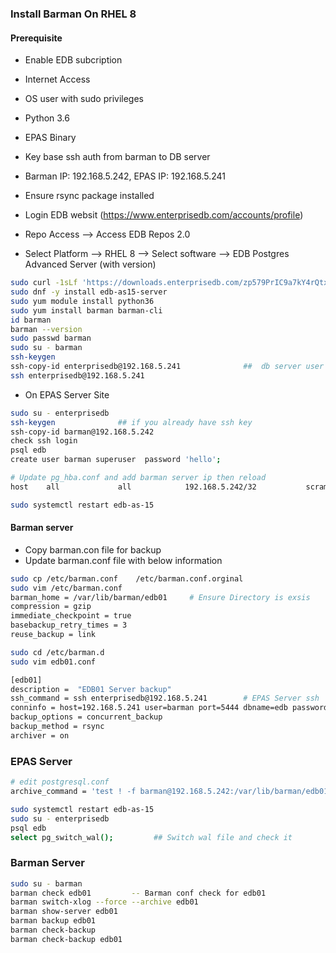 ### Install Barman On RHEL 8

#### Prerequisite
- Enable EDB subcription
- Internet Access 
- OS user with sudo privileges
- Python 3.6
- EPAS Binary 
- Key base ssh auth from barman to DB server
- Barman IP: 192.168.5.242, EPAS IP: 192.168.5.241
- Ensure rsync package installed 


- Login EDB websit (https://www.enterprisedb.com/accounts/profile) 
- Repo Access --> Access EDB Repos 2.0 
- Select Platform --> RHEL 8 --> Select software --> EDB Postgres Advanced Server (with version)
```sh
sudo curl -1sLf 'https://downloads.enterprisedb.com/zp579PrIC9a7kY4rQtxX63HAaXHtzeCA/enterprise/setup.rpm.sh' | sudo -E bash
sudo dnf -y install edb-as15-server
sudo yum module install python36
sudo yum install barman barman-cli
id barman
barman --version
sudo passwd barman
sudo su - barman
ssh-keygen
ssh-copy-id enterprisedb@192.168.5.241				##  db server user and pass
ssh enterprisedb@192.168.5.241
```
- On EPAS Server Site 
```sh
sudo su - enterprisedb
ssh-keygen				## if you already have ssh key
ssh-copy-id barman@192.168.5.242
check ssh login 
psql edb
create user barman superuser  password 'hello';

# Update pg_hba.conf and add barman server ip then reload 
host    all             all            192.168.5.242/32           scram-sha-256

sudo systemctl restart edb-as-15
```

#### Barman server 
- Copy barman.con file for backup 
- Update barman.conf file with below information
```sh
sudo cp /etc/barman.conf	/etc/barman.conf.orginal
sudo vim /etc/barman.conf
barman_home = /var/lib/barman/edb01     # Ensure Directory is exsis
compression = gzip
immediate_checkpoint = true
basebackup_retry_times = 3
reuse_backup = link

sudo cd /etc/barman.d
sudo vim edb01.conf

[edb01]
description =  "EDB01 Server backup"
ssh_command = ssh enterprisedb@192.168.5.241        # EPAS Server ssh 
conninfo = host=192.168.5.241 user=barman port=5444 dbname=edb password=hello   # EPAS Server info
backup_options = concurrent_backup
backup_method = rsync
archiver = on
```

### EPAS Server 
```sh
# edit postgresql.conf
archive_command = 'test ! -f barman@192.168.5.242:/var/lib/barman/edb01/edb01/incoming/%f && rsync -a %p barman@192.168.5.242:/var/lib/barman/edb01/edb01/incoming/%f'

sudo systemctl restart edb-as-15
sudo su - enterprisedb 
psql edb 
select pg_switch_wal();	        ## Switch wal file and check it 
```

### Barman Server 
```sh
sudo su - barman
barman check edb01         -- Barman conf check for edb01
barman switch-xlog --force --archive edb01
barman show-server edb01
barman backup edb01
barman check-backup
barman check-backup edb01

```

```t

```